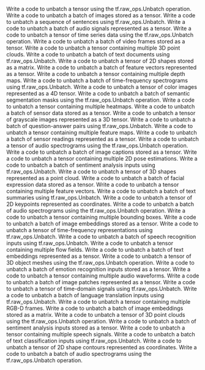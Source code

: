 Write a code to unbatch a tensor using the tf.raw_ops.Unbatch operation.
Write a code to unbatch a batch of images stored as a tensor.
Write a code to unbatch a sequence of sentences using tf.raw_ops.Unbatch.
Write a code to unbatch a batch of audio signals represented as a tensor.
Write a code to unbatch a tensor of time series data using the tf.raw_ops.Unbatch operation.
Write a code to unbatch a batch of video frames stored as a tensor.
Write a code to unbatch a tensor containing multiple 3D point clouds.
Write a code to unbatch a batch of text documents using tf.raw_ops.Unbatch.
Write a code to unbatch a tensor of 2D shapes stored as a matrix.
Write a code to unbatch a batch of feature vectors represented as a tensor.
Write a code to unbatch a tensor containing multiple depth maps.
Write a code to unbatch a batch of time-frequency spectrograms using tf.raw_ops.Unbatch.
Write a code to unbatch a tensor of color images represented as a 4D tensor.
Write a code to unbatch a batch of semantic segmentation masks using the tf.raw_ops.Unbatch operation.
Write a code to unbatch a tensor containing multiple heatmaps.
Write a code to unbatch a batch of sensor data stored as a tensor.
Write a code to unbatch a tensor of grayscale images represented as a 3D tensor.
Write a code to unbatch a batch of question-answer pairs using tf.raw_ops.Unbatch.
Write a code to unbatch a tensor containing multiple feature maps.
Write a code to unbatch a batch of sensor readings represented as a tensor.
Write a code to unbatch a tensor of audio spectrograms using the tf.raw_ops.Unbatch operation.
Write a code to unbatch a batch of image captions stored as a tensor.
Write a code to unbatch a tensor containing multiple 2D pose estimations.
Write a code to unbatch a batch of sentiment analysis inputs using tf.raw_ops.Unbatch.
Write a code to unbatch a tensor of 3D shapes represented as a point cloud.
Write a code to unbatch a batch of facial expression data stored as a tensor.
Write a code to unbatch a tensor containing multiple feature vectors.
Write a code to unbatch a batch of text summaries using tf.raw_ops.Unbatch.
Write a code to unbatch a tensor of 2D keypoints represented as coordinates.
Write a code to unbatch a batch of audio spectrograms using the tf.raw_ops.Unbatch operation.
Write a code to unbatch a tensor containing multiple bounding boxes.
Write a code to unbatch a batch of image embeddings stored as a tensor.
Write a code to unbatch a tensor of time-frequency representations using tf.raw_ops.Unbatch.
Write a code to unbatch a batch of speech recognition inputs using tf.raw_ops.Unbatch.
Write a code to unbatch a tensor containing multiple flow fields.
Write a code to unbatch a batch of text embeddings represented as a tensor.
Write a code to unbatch a tensor of 3D object meshes using the tf.raw_ops.Unbatch operation.
Write a code to unbatch a batch of emotion recognition inputs stored as a tensor.
Write a code to unbatch a tensor containing multiple audio waveforms.
Write a code to unbatch a batch of image patches represented as a tensor.
Write a code to unbatch a tensor of time-domain signals using tf.raw_ops.Unbatch.
Write a code to unbatch a batch of language translation inputs using tf.raw_ops.Unbatch.
Write a code to unbatch a tensor containing multiple RGB-D frames.
Write a code to unbatch a batch of image embeddings stored as a matrix.
Write a code to unbatch a tensor of 3D point clouds using the tf.raw_ops.Unbatch operation.
Write a code to unbatch a batch of sentiment analysis inputs stored as a tensor.
Write a code to unbatch a tensor containing multiple speech signals.
Write a code to unbatch a batch of text classification inputs using tf.raw_ops.Unbatch.
Write a code to unbatch a tensor of 2D shape contours represented as coordinates.
Write a code to unbatch a batch of audio spectrograms using the tf.raw_ops.Unbatch operation.